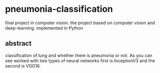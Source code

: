 # pneumonia-classification
final project in computer vision.
the project based on computer vision and deep-learning.
implemented in Python

## abstract
classification of lung and whether there is pneumonia or not.
As you can see worked with two types of neural networks first is InceptionV3 and the second is VGG16.
